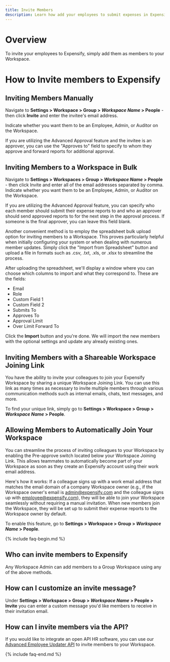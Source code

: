 ```yaml
---
title: Invite Members
description: Learn how add your employees to submit expenses in Expensify
---
```

# Overview

To invite your employees to Expensify, simply add them as members to your Workspace.

# How to Invite members to Expensify

## Inviting Members Manually

Navigate to **Settings > Workspace > Group > *Workspace Name* > People** - then click **Invite** and enter the invitee's email address.

Indicate whether you want them to be an Employee, Admin, or Auditor on the Workspace.

If you are utilizing the Advanced Approval feature and the invitee is an approver, you can use the "Approves to" field to specify to whom they approve and forward reports for additional approval.

## Inviting Members to a Workspace in Bulk 

Navigate to **Settings > Workspaces > Group > *Workspace Name* > People** - then click Invite and enter all of the email addresses separated by comma. Indicate whether you want them to be an Employee, Admin, or Auditor on the Workspace.

If you are utilizing the Advanced Approval feature, you can specify who each member should submit their expense reports to and who an approver should send approved reports to for the next step in the approval process. If someone is the final approver, you can leave this field blank.

Another convenient method is to employ the spreadsheet bulk upload option for inviting members to a Workspace. This proves particularly helpful when initially configuring your system or when dealing with numerous member updates. Simply click the "Import from Spreadsheet" button and upload a file in formats such as .csv, .txt, .xls, or .xlsx to streamline the process.

After uploading the spreadsheet, we'll display a window where you can choose which columns to import and what they correspond to. These are the fields: 
- Email
- Role
- Custom Field 1
- Custom Field 2
- Submits To
- Approves To
- Approval Limit
- Over Limit Forward To
  
Click the **Import** button and you're done. We will import the new members with the optional settings and update any already existing ones.

## Inviting Members with a Shareable Workspace Joining Link

You have the ability to invite your colleagues to join your Expensify Workspace by sharing a unique Workspace Joining Link. You can use this link as many times as necessary to invite multiple members through various communication methods such as internal emails, chats, text messages, and more.

To find your unique link, simply go to **Settings > Workspace > Group > *Workspace Name* > People**. 

## Allowing Members to Automatically Join Your Workspace

You can streamline the process of inviting colleagues to your Workspace by enabling the Pre-approve switch located below your Workspace Joining Link. This allows teammates to automatically become part of your Workspace as soon as they create an Expensify account using their work email address.

Here's how it works: If a colleague signs up with a work email address that matches the email domain of a company Workspace owner (e.g., if the Workspace owner's email is admin@expensify.com and the colleague signs up with employee@expensify.com), they will be able to join your Workspace seamlessly without requiring a manual invitation. When new members join the Workspace, they will be set up to submit their expense reports to the Workspace owner by default.

To enable this feature, go to **Settings > Workspace > Group > *Workspace Name* > People**.


{% include faq-begin.md %}
## Who can invite members to Expensify
Any Workspace Admin can add members to a Group Workspace using any of the above methods.

## How can I customize an invite message? 
Under **Settings > Workspace > Group > *Workspace Name* > People > Invite** you can enter a custom message you'd like members to receive in their invitation email.

## How can I invite members via the API? 
If you would like to integrate an open API HR software, you can use our [Advanced Employee Updater API](https://integrations.expensify.com/Integration-Server/doc/employeeUpdater/) to invite members to your Workspace. 

{% include faq-end.md %}
